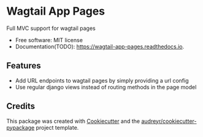 Wagtail App Pages
=================

Full MVC support for wagtail pages


* Free software: MIT license
* Documentation(TODO): https://wagtail-app-pages.readthedocs.io.


Features
--------

* Add URL endpoints to wagtail pages by simply providing a url config
* Use regular django views instead of routing methods in the page model

Credits
-------

This package was created with [Cookiecutter](https://github.com/audreyr/cookiecutter) and the [audreyr/cookiecutter-pypackage](https://github.com/audreyr/cookiecutter-pypackage) project template.
